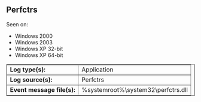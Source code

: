## Perfctrs

Seen on:
* Windows 2000
* Windows 2003
* Windows XP 32-bit
* Windows XP 64-bit

<table border="1" class="docutils">
  <tbody>
    <tr>
      <td><b>Log type(s):</b></td>
      <td>Application</td>
    </tr>
    <tr>
      <td><b>Log source(s):</b></td>
      <td>Perfctrs</td>
    </tr>
    <tr>
      <td><b>Event message file(s):</b></td>
      <td>%systemroot%\system32\perfctrs.dll</td>
    </tr>
  </tbody>
</table>

&nbsp;

